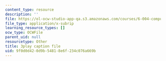 ```yaml
---
content_type: resource
description: ''
file: https://ol-ocw-studio-app-qa.s3.amazonaws.com/courses/6-004-computation-structures-spring-2017/9f0d0d420d9b54818e6f234c076a669b_58edfKe-LO8.vtt
file_type: application/x-subrip
learning_resource_types: []
ocw_type: OCWFile
parent_uid: null
resourcetype: Other
title: 3play caption file
uid: 9f0d0d42-0d9b-5481-8e6f-234c076a669b
---
```

